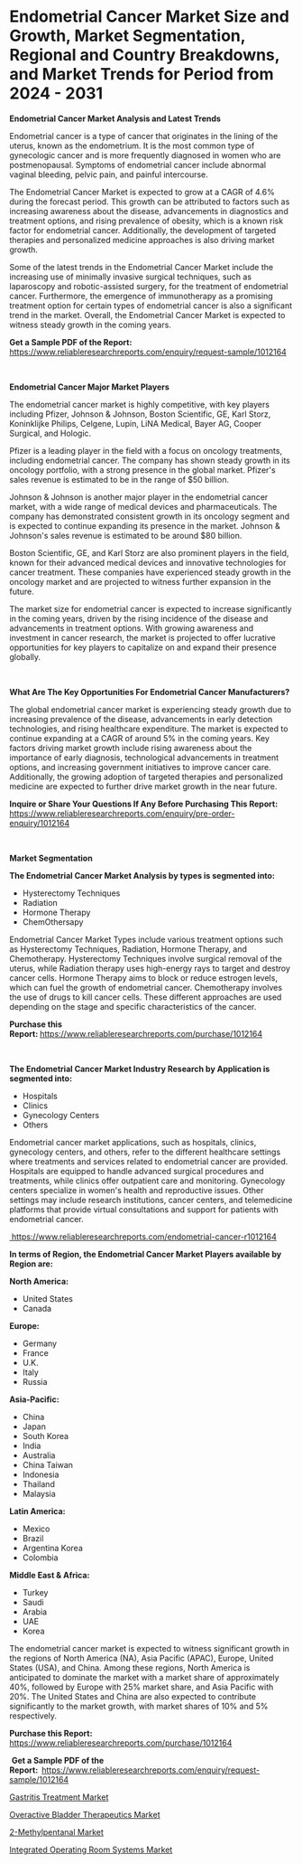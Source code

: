 <p><h1>Endometrial Cancer Market Size and Growth, Market Segmentation, Regional and Country Breakdowns, and Market Trends for Period from 2024 -  2031</h1></p><p><strong>Endometrial Cancer Market Analysis and Latest Trends</strong></p>
<p><p>Endometrial cancer is a type of cancer that originates in the lining of the uterus, known as the endometrium. It is the most common type of gynecologic cancer and is more frequently diagnosed in women who are postmenopausal. Symptoms of endometrial cancer include abnormal vaginal bleeding, pelvic pain, and painful intercourse.</p><p>The Endometrial Cancer Market is expected to grow at a CAGR of 4.6% during the forecast period. This growth can be attributed to factors such as increasing awareness about the disease, advancements in diagnostics and treatment options, and rising prevalence of obesity, which is a known risk factor for endometrial cancer. Additionally, the development of targeted therapies and personalized medicine approaches is also driving market growth.</p><p>Some of the latest trends in the Endometrial Cancer Market include the increasing use of minimally invasive surgical techniques, such as laparoscopy and robotic-assisted surgery, for the treatment of endometrial cancer. Furthermore, the emergence of immunotherapy as a promising treatment option for certain types of endometrial cancer is also a significant trend in the market. Overall, the Endometrial Cancer Market is expected to witness steady growth in the coming years.</p></p>
<p><strong>Get a Sample PDF of the Report:&nbsp;</strong> <a href="https://www.reliableresearchreports.com/enquiry/request-sample/1012164">https://www.reliableresearchreports.com/enquiry/request-sample/1012164</a></p>
<p>&nbsp;</p>
<p><strong>Endometrial Cancer Major Market Players</strong></p>
<p><p>The endometrial cancer market is highly competitive, with key players including Pfizer, Johnson & Johnson, Boston Scientific, GE, Karl Storz, Koninklijke Philips, Celgene, Lupin, LiNA Medical, Bayer AG, Cooper Surgical, and Hologic. </p><p>Pfizer is a leading player in the field with a focus on oncology treatments, including endometrial cancer. The company has shown steady growth in its oncology portfolio, with a strong presence in the global market. Pfizer's sales revenue is estimated to be in the range of $50 billion.</p><p>Johnson & Johnson is another major player in the endometrial cancer market, with a wide range of medical devices and pharmaceuticals. The company has demonstrated consistent growth in its oncology segment and is expected to continue expanding its presence in the market. Johnson & Johnson's sales revenue is estimated to be around $80 billion.</p><p>Boston Scientific, GE, and Karl Storz are also prominent players in the field, known for their advanced medical devices and innovative technologies for cancer treatment. These companies have experienced steady growth in the oncology market and are projected to witness further expansion in the future.</p><p>The market size for endometrial cancer is expected to increase significantly in the coming years, driven by the rising incidence of the disease and advancements in treatment options. With growing awareness and investment in cancer research, the market is projected to offer lucrative opportunities for key players to capitalize on and expand their presence globally.</p></p>
<p>&nbsp;</p>
<p><strong>What Are The Key Opportunities For Endometrial Cancer Manufacturers?</strong></p>
<p><p>The global endometrial cancer market is experiencing steady growth due to increasing prevalence of the disease, advancements in early detection technologies, and rising healthcare expenditure. The market is expected to continue expanding at a CAGR of around 5% in the coming years. Key factors driving market growth include rising awareness about the importance of early diagnosis, technological advancements in treatment options, and increasing government initiatives to improve cancer care. Additionally, the growing adoption of targeted therapies and personalized medicine are expected to further drive market growth in the near future.</p></p>
<p><strong>Inquire or Share Your Questions If Any Before Purchasing This Report:</strong> <a href="https://www.reliableresearchreports.com/enquiry/pre-order-enquiry/1012164">https://www.reliableresearchreports.com/enquiry/pre-order-enquiry/1012164</a></p>
<p>&nbsp;</p>
<p><strong>Market Segmentation</strong></p>
<p><strong>The Endometrial Cancer Market Analysis by types is segmented into:</strong></p>
<p><ul><li>Hysterectomy Techniques</li><li>Radiation</li><li>Hormone Therapy</li><li>ChemOthersapy</li></ul></p>
<p><p>Endometrial Cancer Market Types include various treatment options such as Hysterectomy Techniques, Radiation, Hormone Therapy, and Chemotherapy. Hysterectomy Techniques involve surgical removal of the uterus, while Radiation therapy uses high-energy rays to target and destroy cancer cells. Hormone Therapy aims to block or reduce estrogen levels, which can fuel the growth of endometrial cancer. Chemotherapy involves the use of drugs to kill cancer cells. These different approaches are used depending on the stage and specific characteristics of the cancer.</p></p>
<p><strong>Purchase this Report:&nbsp;</strong><a href="https://www.reliableresearchreports.com/purchase/1012164">https://www.reliableresearchreports.com/purchase/1012164</a></p>
<p>&nbsp;</p>
<p><strong>The Endometrial Cancer Market Industry Research by Application is segmented into:</strong></p>
<p><ul><li>Hospitals</li><li>Clinics</li><li>Gynecology Centers</li><li>Others</li></ul></p>
<p><p>Endometrial cancer market applications, such as hospitals, clinics, gynecology centers, and others, refer to the different healthcare settings where treatments and services related to endometrial cancer are provided. Hospitals are equipped to handle advanced surgical procedures and treatments, while clinics offer outpatient care and monitoring. Gynecology centers specialize in women's health and reproductive issues. Other settings may include research institutions, cancer centers, and telemedicine platforms that provide virtual consultations and support for patients with endometrial cancer.</p></p>
<p><a href="https://www.reliableresearchreports.com/endometrial-cancer-r1012164">&nbsp;https://www.reliableresearchreports.com/endometrial-cancer-r1012164</a></p>
<p><strong>In terms of Region, the Endometrial Cancer Market Players available by Region are:</strong></p>
<p>
    <p> <strong> North America: </strong>
        <ul>
            <li>United States</li>
            <li>Canada</li>
        </ul>
        </p> 
    <p> <strong> Europe: </strong>
        <ul>
            <li>Germany</li>
            <li>France</li>
            <li>U.K.</li>
            <li>Italy</li>
            <li>Russia</li>
        </ul>
        </p> 
    <p> <strong> Asia-Pacific: </strong>
        <ul>
            <li>China</li>
            <li>Japan</li>
            <li>South Korea</li>
            <li>India</li>
            <li>Australia</li>
            <li>China Taiwan</li>
            <li>Indonesia</li>
            <li>Thailand</li>
            <li>Malaysia</li>
        </ul>
        </p> 
    <p> <strong> Latin America: </strong>
        <ul>
            <li>Mexico</li>
            <li>Brazil</li>
            <li>Argentina Korea</li>
            <li>Colombia</li>
        </ul>
        </p> 
    <p> <strong> Middle East & Africa: </strong>
        <ul>
            <li>Turkey</li>
            <li>Saudi</li>
            <li>Arabia</li>
            <li>UAE</li>
            <li>Korea</li>
        </ul>
    </p>
    </p>
<p><p>The endometrial cancer market is expected to witness significant growth in the regions of North America (NA), Asia Pacific (APAC), Europe, United States (USA), and China. Among these regions, North America is anticipated to dominate the market with a market share of approximately 40%, followed by Europe with 25% market share, and Asia Pacific with 20%. The United States and China are also expected to contribute significantly to the market growth, with market shares of 10% and 5% respectively.</p></p>
<p><strong>Purchase this Report: </strong><a href="https://www.reliableresearchreports.com/purchase/1012164">https://www.reliableresearchreports.com/purchase/1012164</a></p>
<p>&nbsp;<strong>Get a Sample PDF of the Report:&nbsp;&nbsp;</strong><a href="https://www.reliableresearchreports.com/enquiry/request-sample/1012164">https://www.reliableresearchreports.com/enquiry/request-sample/1012164</a></p>
<p><strong></strong></p>
<p><p><a href="https://github.com/barbarakss89/Market-Research-Report-List-1/blob/main/gastritis-treatment-market.md">Gastritis Treatment Market</a></p><p><a href="https://github.com/gamblestampleyjenny50m5sl6/Market-Research-Report-List-2/blob/main/overactive-bladder-therapeutics-market.md">Overactive Bladder Therapeutics Market</a></p><p><a href="https://issuu.com/reportprime-2/docs/2-methylpentanal-market-size-2030.pptx">2-Methylpentanal Market</a></p><p><a href="https://github.com/nicholepatriciadoylenwnrjr0/Market-Research-Report-List-2/blob/main/integrated-operating-room-systems-market.md">Integrated Operating Room Systems Market</a></p></p>